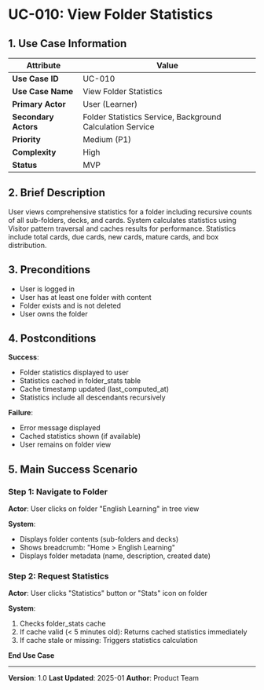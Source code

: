 # UC-010: View Folder Statistics

## 1. Use Case Information

| Attribute | Value |
|-----------|-------|
| **Use Case ID** | UC-010 |
| **Use Case Name** | View Folder Statistics |
| **Primary Actor** | User (Learner) |
| **Secondary Actors** | Folder Statistics Service, Background Calculation Service |
| **Priority** | Medium (P1) |
| **Complexity** | High |
| **Status** | MVP |

## 2. Brief Description

User views comprehensive statistics for a folder including recursive counts of all sub-folders, decks, and cards. System calculates statistics using Visitor pattern traversal and caches results for performance. Statistics include total cards, due cards, new cards, mature cards, and box distribution.

## 3. Preconditions

- User is logged in
- User has at least one folder with content
- Folder exists and is not deleted
- User owns the folder

## 4. Postconditions

**Success**:
- Folder statistics displayed to user
- Statistics cached in folder_stats table
- Cache timestamp updated (last_computed_at)
- Statistics include all descendants recursively

**Failure**:
- Error message displayed
- Cached statistics shown (if available)
- User remains on folder view

## 5. Main Success Scenario

### Step 1: Navigate to Folder
**Actor**: User clicks on folder "English Learning" in tree view

**System**:
- Displays folder contents (sub-folders and decks)
- Shows breadcrumb: "Home > English Learning"
- Displays folder metadata (name, description, created date)

### Step 2: Request Statistics
**Actor**: User clicks "Statistics" button or "Stats" icon on folder

**System**:
1. Checks folder_stats cache
2. If cache valid (< 5 minutes old): Returns cached statistics immediately
3. If cache stale or missing: Triggers statistics calculation

**End Use Case**

---

**Version**: 1.0
**Last Updated**: 2025-01
**Author**: Product Team
